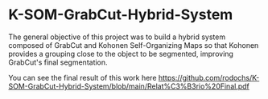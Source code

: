 # K-SOM-GrabCut-Hybrid-System
The general objective of this project was to build a hybrid system composed of GrabCut and Kohonen Self-Organizing Maps so that Kohonen provides a grouping close to the object to be segmented, improving GrabCut's final segmentation.

You can see the final result of this work here https://github.com/rodochs/K-SOM-GrabCut-Hybrid-System/blob/main/Relat%C3%B3rio%20Final.pdf
